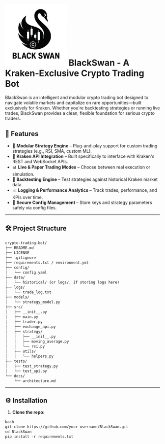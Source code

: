 # <img src="logo.png" alt="drawing" width="200"> BlackSwan - A Kraken-Exclusive Crypto Trading Bot

BlackSwan is an intelligent and modular crypto trading bot designed to navigate volatile markets and capitalize on rare opportunities—built exclusively for Kraken. Whether you're backtesting strategies or running live trades, BlackSwan provides a clean, flexible foundation for serious crypto traders.

## 🚀 Features

- 🧠 **Modular Strategy Engine** – Plug-and-play support for custom trading strategies (e.g., RSI, SMA, custom ML).
- 🐙 **Kraken API Integration** – Built specifically to interface with Kraken's REST and WebSocket APIs.
- 📊 **Live & Paper Trading Modes** – Choose between real execution or simulation.
- 🧪 **Backtesting Engine** – Test strategies against historical Kraken market data.
- 📈 **Logging & Performance Analytics** – Track trades, performance, and KPIs over time.
- 🔐 **Secure Config Management** – Store keys and strategy parameters safely via config files.

---

## 🛠️ Project Structure

```
crypto-trading-bot/
├── README.md
├── LICENSE
├── .gitignore
├── requirements.txt / environment.yml
├── config/
│   └── config.yaml
├── data/
│   └── historical/ (or logs/, if storing logs here)
├── logs/
│   └── trade_log.txt
├── models/
│   └── strategy_model.py
├── src/
│   ├── __init__.py
│   ├── main.py
│   ├── trader.py
│   ├── exchange_api.py
│   ├── strategy/
│   │   ├── __init__.py
│   │   ├── moving_average.py
│   │   └── rsi.py
│   ├── utils/
│   │   └── helpers.py
├── tests/
│   ├── test_strategy.py
│   └── test_api.py
└── docs/
    └── architecture.md
```

---

## ⚙️ Installation

1. **Clone the repo:**
```
bash
git clone https://github.com/your-username/BlackSwan.git
cd BlackSwan
pip install -r requirements.txt
```
